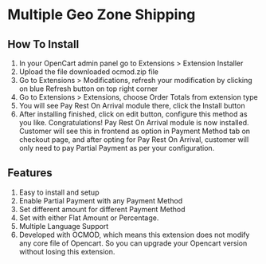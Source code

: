 # Multiple Geo Zone Shipping

## How To Install
1) In your OpenCart admin panel go to Extensions > Extension Installer
2) Upload the file downloaded ocmod.zip file
3) Go to Extensions > Modifications, refresh your modification by clicking on blue Refresh button on top right corner
4) Go to Extensions > Extensions, choose Order Totals from extension type
5) You will see Pay Rest On Arrival module there, click the Install button
6) After installing finished, click on edit button, configure this method as you like.
Congratulations! Pay Rest On Arrival module is now installed. Customer will see this in frontend as option in Payment Method tab on checkout page, and after opting for Pay Rest On Arrival, customer will only need to pay Partial Payment as per your configuration.


## Features
1. Easy to install and setup
2. Enable Partial Payment with any Payment Method
3. Set different amount for different Payment Method
4. Set with either Flat Amount or Percentage.
5. Multiple Language Support
6. Developed with OCMOD, which means this extension does not modify any core file of Opencart. So you can upgrade your Opencart version without losing this extension.